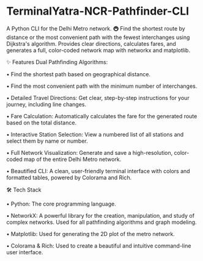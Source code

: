 # TerminalYatra-NCR-Pathfinder-CLI
A Python CLI for the Delhi Metro network. 🚇 Find the shortest route by distance or the most convenient path with the fewest interchanges using Dijkstra's algorithm. Provides clear directions, calculates fares, and generates a full, color-coded network map with networkx and matplotlib.


✨ Features
Dual Pathfinding Algorithms:

•	Find the shortest path based on geographical distance.

•	Find the most convenient path with the minimum number of interchanges.

•	Detailed Travel Directions: Get clear, step-by-step instructions for your journey, including line changes.

•	Fare Calculation: Automatically calculates the fare for the generated route based on the total distance.

•	Interactive Station Selection: View a numbered list of all stations and select them by name or number.

•	Full Network Visualization: Generate and save a high-resolution, color-coded map of the entire Delhi Metro network.

•	Beautified CLI: A clean, user-friendly terminal interface with colors and formatted tables, powered by Colorama and Rich.




🛠️ Tech Stack

•	Python: The core programming language.

•	NetworkX: A powerful library for the creation, manipulation, and study of complex networks. Used for all pathfinding algorithms and graph modeling.

•	Matplotlib: Used for generating the 2D plot of the metro network.

•	Colorama & Rich: Used to create a beautiful and intuitive command-line user interface.


